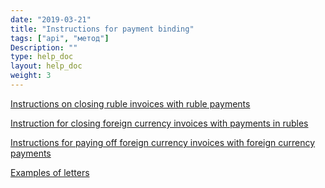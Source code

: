 ```yaml
---
date: "2019-03-21"
title: "Instructions for payment binding"
tags: ["api", "метод"]
Description: ""
type: help_doc
layout: help_doc
weight: 3
---
```


[Instructions on closing ruble invoices with ruble payments](/en/payments_and_invoices/instruction_of_binding/rouble-rouble/)

[Instruction for closing foreign currency invoices with payments in rubles](/en/payments_and_invoices/instruction_of_binding/usd-rouble/)

[Instructions for paying off foreign currency invoices with foreign currency payments](/en/payments_and_invoices/instruction_of_binding/usd-usd/)

[Examples of letters](/en/payments_and_invoices/instruction_of_binding/sample_letter/)
